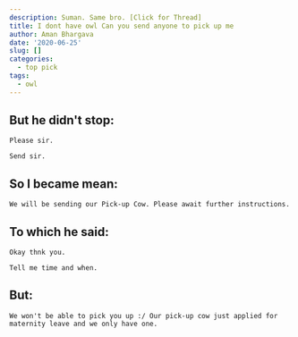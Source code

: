 ```yaml
---
description: Suman. Same bro. [Click for Thread]
title: I dont have owl Can you send anyone to pick up me
author: Aman Bhargava
date: '2020-06-25'
slug: []
categories: 
  - top pick
tags:
  - owl
---
```


## But he didn't stop: 

```
Please sir. 

Send sir.
```

## So I became mean: 

```
We will be sending our Pick-up Cow. Please await further instructions.
```

## To which he said: 

```
Okay thnk you.

Tell me time and when.
```

## But: 
```
We won't be able to pick you up :/ Our pick-up cow just applied for maternity leave and we only have one.
```

